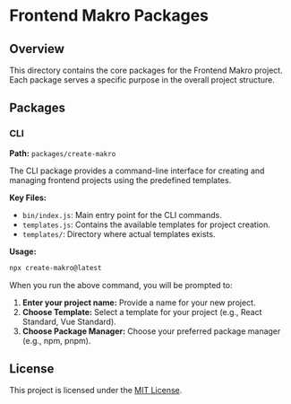 # Frontend Makro Packages

## Overview

This directory contains the core packages for the Frontend Makro project. Each package serves a specific purpose in the overall project structure.

## Packages

### CLI

**Path:** `packages/create-makro`

The CLI package provides a command-line interface for creating and managing frontend projects using the predefined templates.

**Key Files:**
- `bin/index.js`: Main entry point for the CLI commands.
- `templates.js`: Contains the available templates for project creation.
- `templates/`: Directory where actual templates exists.

**Usage:**
```sh
npx create-makro@latest
```

When you run the above command, you will be prompted to:

1. **Enter your project name:** Provide a name for your new project.
2. **Choose Template:** Select a template for your project (e.g., React Standard, Vue Standard).
3. **Choose Package Manager:** Choose your preferred package manager (e.g., npm, pnpm).


## License

This project is licensed under the [MIT License](../../LICENSE).